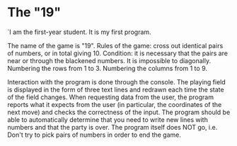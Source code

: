 # The "19"

`I am the first-year student. It is my first program.

The name of the game is "19".
Rules of the game: cross out identical pairs of numbers, or in total giving 10.
Condition: it is necessary that the pairs are near or through the blackened numbers. It is impossible to diagonally.
Numbering the rows from 1 to 3. Numbering the columns from 1 to 9.

Interaction with the program is done through the console. The playing field is displayed in the form of three text lines and redrawn each time the state of the field changes. When requesting data from the user, the program reports what it expects from the user (in particular, the coordinates of the next move) and checks the correctness of the input. The program should be able to automatically determine that you need to write new lines with numbers and that the party is over. The program itself does NOT go, i.e. Don't try to pick pairs of numbers in order to end the game.
